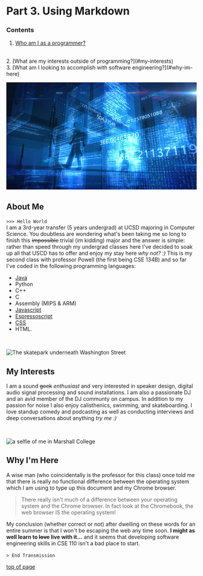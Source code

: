# Part 3. Using Markdown

### Contents
1. [Who am I as a programmer?](#about-me)
<br>
2. [What are my interests outside of programming?](#my-interests)
<br>
3. [What am I looking to accomplish with software engineering?](#why-im-here)

<br>

![Code visualized in vibrant blue](images/FlavoredRainDrop.png)

## About Me
```>>> Hello World```
<br>
I am a 3rd-year transfer (5 years undergrad) at UCSD majoring in Computer Science. You doubtless are wondering what's been taking me so long to finish this ~~impossible~~ trivial (im kidding) major and the answer is simple: rather than speed through my undergrad classes here I've decided to soak up all that USCD has to offer and enjoy my stay here *why not? :)*
This is my second class with professor Powell (the first being CSE 134B) and so far I've coded in the following programming languages:
* [Java](https://www.java.com/en/download/)
* Python
*  C++
*  C
*  Assembly (MIPS & ARM)
*  [Javascript](https://developer.mozilla.org/en-US/docs/Web/javascript)
*  [Espressoscript](clarification.md)
*  [CSS](https://www.youtube.com/watch?v=dQw4w9WgXcQ)
*  HTML.

<br>

![The skatepark underneath Washington Street](images/MonochromeGeometry.png)

## My Interests
I am a sound ~~geek~~ *enthusiast* and very interested in speaker design, digital audio signal processing and sound installations. I am also a passionate DJ and an avid member of the DJ communty on campus. In addition to my passion for noise I also enjoy calisthenics, swimming, and skateboarding. I love standup comedy and podcasting as well as conducting interviews and deep conversations about anything *try me :)*

<br>

![a selfie of me in Marshall College](images/SchoolboySelfie.jpg)

## Why I'm Here
A wise man (who coincidentally is the professor for this class) once told me that there is really no functional difference between the operating system which I am using to type up this document and my Chrome browser. 
>There really isn't much of a difference between
>your operating system and the Chrome browser. In fact look at the Chromebook, the web browser IS the operating system!

 My conclusion (whether correct or not) after dwelling on these words for an entire summer is that I won't be escaping the web any time soon. **I might as well learn to ~~love~~ live with it...** and it seems that developing software engineering skills in CSE 110 isn't a bad place to start.

 ```> End Transmission```

[top of page](#)